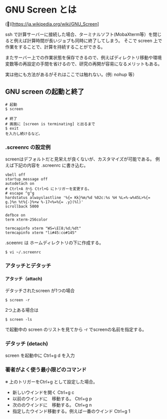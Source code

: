 # GNU Screen とは

(:link:)[https://ja.wikipedia.org/wiki/GNU_Screen]

ssh で計算サーバーに接続した場合、ターミナルソフト(MobaXterm等）を閉じると例えば計算時間が長いジョブも同時に終了してしまう。
そこで screen 上で作業をすることで、計算を持続することができる。

またサーバー上での作業状態を保存できるので、例えばディレクトリ移動や環境変数等の再設定の手間を省けるので、研究の再開が容易になるメリットもある。


実は他にも方法があるがそれはここでは触れない。(例: nohup 等）

## GNU screen の起動と終了

```
# 起動
$ screen 
```

```
# 終了
# 画面に [screen is terminating] と出るまで
$ exit 
を入力し続けるなど。
```

### .screenrc の設定例

screenはデフォルトだと見栄えが良くないが、カスタマイズが可能である。
例えば下記の内容を .screenrc に書き込む。

```
vbell off
startup_message off
autodetach on
# Ctrl+A から Ctrl+G にトリガーを変更する。
# escape ^g^g
hardstatus alwayslastline '%{= Kk}%m/%d %02c:%s %H %L=%-w%45L>%{= g.}%n %t%{-}%+w %-17<%=%{= .y}(%l)'
scrollback 5000

defbce on
term xterm-256color

termcapinfo xterm "WS=\E[8;%d;%dt"
termcapinfo xterm "li#45:co#145"
```

.sceenrc は ホームディレクトリの下に作成する。
```
$ vi ~/.screenrc
```

### アタッチとデタッチ

#### アタッチ（attach)
デタッチされたscreen が1つの場合

```
$ screen -r 
```

2つ上ある場合は
```
$ screen -ls 
```
で起動中の screen のリストを見てから -r でscreenの名前を指定する。

### デタッチ (detach)
screen を起動中に Ctrl+g d を入力

### 著者がよく使う最小限どのコマンド
※ 上のトリガーをCtrl+g として設定した場合。

- 新しいウインドを開く Ctrl+g c
- 以前のウインドに　移動する。 Ctrl+g p 
- 次ののウインドに　移動する。 Ctrl+g n
- 指定したウインド移動する。例えば一番のウインド Ctrl+g 1
 
